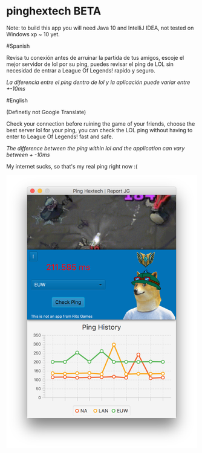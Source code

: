 # pinghextech BETA

Note: to build this app you will need Java 10 and IntelliJ IDEA, not tested on Windows xp ~ 10 yet.

#Spanish

Revisa tu conexión antes de arruinar la partida de tus amigos, escoje el mejor servidor de lol por su ping, puedes revisar el ping de LOL sin necesidad de entrar a League Of Legends! rapido y seguro.

*La diferencia entre el ping dentro de lol y la aplicación puede variar entre +-10ms*

#English

(Definetly not Google Translate)

Check your connection before ruining the game of your friends, choose the best server lol for your ping, you can check the LOL ping without having to enter to League Of Legends! fast and safe.

*The difference between the ping within lol and the application can vary between + -10ms*

My internet sucks, so that's my real ping right now :(

![alt text](https://github.com/d0tplist/pinghextech/blob/master/screenshot.png)
